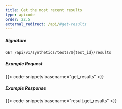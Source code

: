 ```yaml
---
title: Get the most recent results
type: apicode
order: 22.5
external_redirect: /api/#get-results
---
```


##### Signature
`GET /api/v1/synthetics/tests/${test_id}/results`

##### Example Request

{{< code-snippets basename="get_results" >}}

##### Example Response

{{< code-snippets basename="result.get_results" >}}
